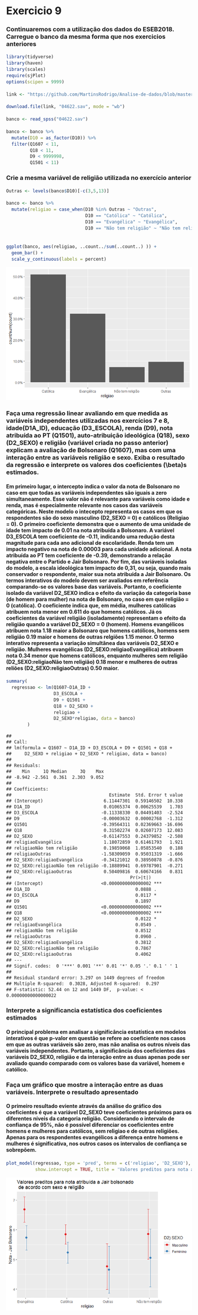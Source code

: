 Exercicio 9
================

### Continuaremos com a utilização dos dados do ESEB2018. Carregue o banco da mesma forma que nos exercicios anteriores

``` r
library(tidyverse)
library(haven)
library(scales)
require(sjPlot)
options(scipen = 9999)

link <- "https://github.com/MartinsRodrigo/Analise-de-dados/blob/master/04622.sav?raw=true"

download.file(link, "04622.sav", mode = "wb")

banco <- read_spss("04622.sav") 

banco <- banco %>%
  mutate(D10 = as_factor(D10)) %>%
  filter(Q1607 < 11, 
         Q18 < 11,
         D9 < 9999998,
         Q1501 < 11)
```

### Crie a mesma variável de religião utilizada no exercício anterior

``` r
Outras <- levels(banco$D10)[-c(3,5,13)]

banco <- banco %>%
  mutate(religiao = case_when(D10 %in% Outras ~ "Outras",
                              D10 == "Católica" ~ "Católica",
                              D10 == "Evangélica" ~ "Evangélica",
                              D10 == "Não tem religião" ~ "Não tem religião"))


ggplot(banco, aes(religiao, ..count../sum(..count..) )) +
  geom_bar() +
  scale_y_continuous(labels = percent)
```

![](exercicio_9_files/figure-gfm/unnamed-chunk-2-1.png)<!-- -->

### Faça uma regressão linear avaliando em que medida as variáveis independentes utilizadas nos exercícios 7 e 8, idade(D1A\_ID), educação (D3\_ESCOLA), renda (D9), nota atribuída ao PT (Q1501), auto-atribuição ideológica (Q18), sexo (D2\_SEXO) e religião (variável criada no passo anterior) explicam a avaliação de Bolsonaro (Q1607), mas com uma interação entre as variáveis religião e sexo. Exiba o resultado da regressão e interprete os valores dos coeficientes \(\beta\)s estimados.

#### Em primeiro lugar, o intercepto indica o valor da nota de Bolsonaro no caso em que todas as variáveis independentes são iguais a zero simultaneamente. Esse valor não é relevante para variáveis como idade e renda, mas é especialmente relevante nos casos das variáveis categóricas. Neste modelo o intecepto representa os casos em que os respondentes são do sexo masculino (D2\_SEXO = 0) e católicos (Religiao = 0). O primeiro coeficiente demonstra que o aumento de uma unidade de idade tem impacto de 0.01 na nota atribuída a Bolsonaro. A variável D3\_ESCOLA tem coeficiente de -0.11, indicando uma redução desta magnitude para cada ano adicional de escolaridade. Renda tem um impacto negativo na nota de 0.00003 para cada unidade adicional. A nota atribuída ao PT tem coeficiente de -0.39, demonstrando a relação negativa entre o Partido e Jair Bolsonaro. Por fim, das variáveis isoladas do modelo, a escala ideológica tem impacto de 0,31, ou seja, quando mais conservador o respondente, maior sua nota atribuída a Jair Bolsonaro. Os termos interativos do modelo devem ser avaliados em referência comparando-se os valores base das variáveis. Portanto, o coeficiente isolado da variável D2\_SEXO indica o efeito da variação da categoria base (de homem para mulher) na nota de Bolsonaro, no caso em que religião = 0 (católica). O coeficiente indica que, em média, mulheres católicas atribuem nota menor em 0.611 do que homens católicos. Já os coeficientes da variável religião (isoladamente) representam o efeito da religião quando a variável D2\_SEXO = 0 (homem). Homens evangélicos atribuem nota 1.18 maior a Bolsonaro que homens católicos, homens sem religião 0.19 maior e homens de outras relgiões 1.15 menor. O termo interativo representa a variação simultânea das variáveis D2\_SEXO e religião. Mulheres evangélicas (D2\_SEXO:religiaoEvangélica) atribuem nota 0.34 menor que homens católicos, enquanto mulheres sem religião (D2\_SEXO:religiaoNão tem religião) 0.18 menor e mulheres de outras reliões (D2\_SEXO:religiaoOutras) 0.50 maior.

``` r
summary(
  regressao <- lm(Q1607~D1A_ID +
                  D3_ESCOLA +
                  D9 + Q1501 +
                  Q18 + D2_SEXO +
                  religiao + 
                  D2_SEXO*religiao, data = banco)
        )
```

    ## 
    ## Call:
    ## lm(formula = Q1607 ~ D1A_ID + D3_ESCOLA + D9 + Q1501 + Q18 + 
    ##     D2_SEXO + religiao + D2_SEXO * religiao, data = banco)
    ## 
    ## Residuals:
    ##    Min     1Q Median     3Q    Max 
    ## -8.942 -2.561  0.361  2.303  9.052 
    ## 
    ## Coefficients:
    ##                                     Estimate  Std. Error t value
    ## (Intercept)                       6.11447301  0.59146502  10.338
    ## D1A_ID                            0.01065374  0.00625539   1.703
    ## D3_ESCOLA                        -0.11338330  0.04491403  -2.524
    ## D9                               -0.00003632  0.00002768  -1.312
    ## Q1501                            -0.39564311  0.02369663 -16.696
    ## Q18                               0.31502274  0.02607173  12.083
    ## D2_SEXO                          -0.61147553  0.24379852  -2.508
    ## religiaoEvangélica                1.18072859  0.61461793   1.921
    ## religiaoNão tem religião          0.19859068  1.05853540   0.188
    ## religiaoOutras                   -1.58309059  0.95031319  -1.666
    ## D2_SEXO:religiaoEvangélica       -0.34121012  0.38950878  -0.876
    ## D2_SEXO:religiaoNão tem religião -0.18889941  0.69787901  -0.271
    ## D2_SEXO:religiaoOutras            0.50409816  0.60674166   0.831
    ##                                             Pr(>|t|)    
    ## (Intercept)                      <0.0000000000000002 ***
    ## D1A_ID                                        0.0888 .  
    ## D3_ESCOLA                                     0.0117 *  
    ## D9                                            0.1897    
    ## Q1501                            <0.0000000000000002 ***
    ## Q18                              <0.0000000000000002 ***
    ## D2_SEXO                                       0.0122 *  
    ## religiaoEvangélica                            0.0549 .  
    ## religiaoNão tem religião                      0.8512    
    ## religiaoOutras                                0.0960 .  
    ## D2_SEXO:religiaoEvangélica                    0.3812    
    ## D2_SEXO:religiaoNão tem religião              0.7867    
    ## D2_SEXO:religiaoOutras                        0.4062    
    ## ---
    ## Signif. codes:  0 '***' 0.001 '**' 0.01 '*' 0.05 '.' 0.1 ' ' 1
    ## 
    ## Residual standard error: 3.297 on 1449 degrees of freedom
    ## Multiple R-squared:  0.3028, Adjusted R-squared:  0.297 
    ## F-statistic: 52.44 on 12 and 1449 DF,  p-value: < 0.00000000000000022

### Interprete a significancia estatística dos coeficientes estimados

#### O principal problema em analisar a significância estatística em modelos interativos é que p-valor em questão se refere ao coeficiente nos casos em que as outras variáveis são zero, mas não analisa os outros níveis das variáveis independentes. Portanto, a significância dos coeficientes das variáveis D2\_SEXO, religião e da interação entre as duas apenas pode ser avaliado quando comparado com os valores base da variável, homem e católico.

### Faça um gráfico que mostre a interação entre as duas variáveis. Interprete o resultado apresentado

#### O primeiro resultado eviente através da análise do gráfico dos coeficientes é que a variável D2\_SEXO teve coeficientes próximos para os diferentes níveis da categoria religião. Considerando o intervalo de confiança de 95%, não é possível diferenciar os coeficientes entre homens e mulheres para católicos, sem religiao e de outras religiões. Apenas para os respondentes evangélicos a diferença entre homens e mulheres é significativa, nos outros casos os intervalos de confiança se sobrepõem.

``` r
plot_model(regressao, type = 'pred', terms = c('religiao', 'D2_SEXO'),
           show.intercept = TRUE, title = 'Valores preditos para nota atribuída a Jair bolsonado\n de acordo com sexo e religião', axis.title = 'Nota - Jair Bolsonaro')
```

![](exercicio_9_files/figure-gfm/unnamed-chunk-4-1.png)<!-- -->

